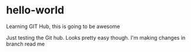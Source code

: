# hello-world
Learning GIT Hub, this is going to be awesome

Just testing the Git hub. Looks pretty easy though. I'm making changes in branch read me

